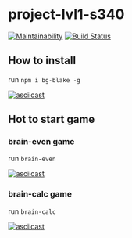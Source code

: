 # project-lvl1-s340

[![Maintainability](https://api.codeclimate.com/v1/badges/ef87f045d4fcd1c2c70d/maintainability)](https://codeclimate.com/github/qblake/project-lvl1-s340/maintainability)
[![Build Status](https://travis-ci.org/qblake/project-lvl1-s340.svg?branch=master)](https://travis-ci.org/qblake/project-lvl1-s340)

## How to install
run `npm i bg-blake -g`

[![asciicast](https://asciinema.org/a/RLzyEZsFEP9fqupTa2MlkYDg2.png)](https://asciinema.org/a/RLzyEZsFEP9fqupTa2MlkYDg2)

## Hot to start game
### brain-even game
run `brain-even`

[![asciicast](https://asciinema.org/a/ZA9yH6GzIZ3Cl4T3uvcfPGMvd.png)](https://asciinema.org/a/ZA9yH6GzIZ3Cl4T3uvcfPGMvd)

### brain-calc game
run `brain-calc`

[![asciicast](https://asciinema.org/a/TGrVHaPELt6S0MLe15nNE1gFl.png)](https://asciinema.org/a/TGrVHaPELt6S0MLe15nNE1gFl)
